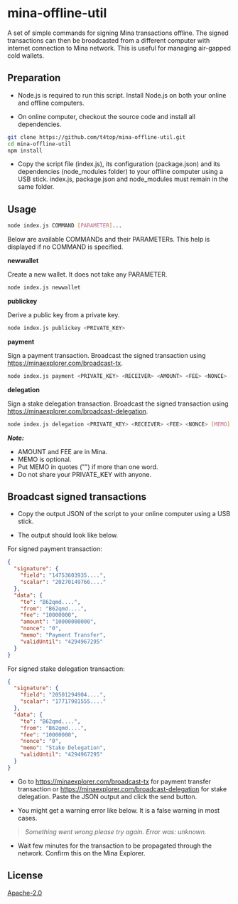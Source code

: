 # mina-offline-util

A set of simple commands for signing Mina transactions offline. The signed transactions can then be broadcasted from a different computer with internet connection to Mina network. This is useful for managing air-gapped cold wallets.

## Preparation

- Node.js is required to run this script. Install Node.js on both your online and offline computers.

- On online computer, checkout the source code and install all dependencies.

```bash
git clone https://github.com/t4top/mina-offline-util.git
cd mina-offline-util
npm install
```

- Copy the script file (index.js), its configuration (package.json) and its dependencies (node_modules folder) to your offline computer using a USB stick. index.js, package.json and node_modules must remain in the same folder.

## Usage

```bash
node index.js COMMAND [PARAMETER]...
```

Below are available COMMANDs and their PARAMETERs. This help is displayed if no COMMAND is specified.

**newwallet**

Create a new wallet. It does not take any PARAMETER.

```bash
node index.js newwallet
```

**publickey**

Derive a public key from a private key.

```bash
node index.js publickey <PRIVATE_KEY>
```

**payment**

Sign a payment transaction.
Broadcast the signed transaction using https://minaexplorer.com/broadcast-tx.

```bash
node index.js payment <PRIVATE_KEY> <RECEIVER> <AMOUNT> <FEE> <NONCE> [MEMO]
```

**delegation**

Sign a stake delegation transaction.
Broadcast the signed transaction using https://minaexplorer.com/broadcast-delegation.

```bash
node index.js delegation <PRIVATE_KEY> <RECEIVER> <FEE> <NONCE> [MEMO]
```

**_Note:_**

- AMOUNT and FEE are in Mina.
- MEMO is optional.
- Put MEMO in quotes ("") if more than one word.
- Do not share your PRIVATE_KEY with anyone.

## Broadcast signed transactions

- Copy the output JSON of the script to your online computer using a USB stick.

- The output should look like below.

For signed payment transaction:

```json
{
  "signature": {
    "field": "14753603935....",
    "scalar": "20270149766...."
  },
  "data": {
    "to": "B62qmd....",
    "from": "B62qmd....",
    "fee": "10000000",
    "amount": "10000000000",
    "nonce": "0",
    "memo": "Payment Transfer",
    "validUntil": "4294967295"
  }
}
```

For signed stake delegation transaction:

```json
{
  "signature": {
    "field": "20501294904....",
    "scalar": "17717981555...."
  },
  "data": {
    "to": "B62qmd....",
    "from": "B62qmd....",
    "fee": "10000000",
    "nonce": "0",
    "memo": "Stake Delegation",
    "validUntil": "4294967295"
  }
}
```

- Go to https://minaexplorer.com/broadcast-tx for payment transfer transaction or https://minaexplorer.com/broadcast-delegation for stake delegation. Paste the JSON output and click the send button.

- You might get a warning error like below. It is a false warning in most cases.

> _Something went wrong please try again. Error was: unknown._

- Wait few minutes for the transaction to be propagated through the network. Confirm this on the Mina Explorer.

## License

[Apache-2.0](./LICENSE)
